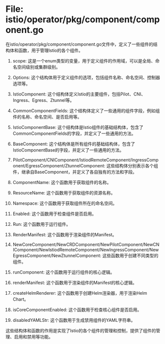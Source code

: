 # File: istio/operator/pkg/component/component.go

在istio/operator/pkg/component/component.go文件中，定义了一些组件的结构体和函数，用于管理Istio的各个组件。

1. scope: 这是一个enum类型的变量，用于定义组件的作用域，可以是全局、命名空间级别或集群级别。

2. Options: 这个结构体用于定义组件的选项，包括组件名称、命名空间、控制器选项等。

3. IstioComponent: 这个结构体定义Istio的主要组件，包括Pilot、CNI、Ingress、Egress、Ztunnel等。

4. CommonComponentFields: 这个结构体定义了一些通用的组件字段，例如组件的名称、命名空间、是否启用等。

5. IstioComponentBase: 这个结构体是Istio组件的基础结构体，包含了CommonComponentFields的字段，并定义了一些通用的方法。

6. BaseComponent: 这个结构体是所有组件的基础结构体，包含了IstioComponentBase的字段，并定义了一些通用的方法。

7. PilotComponent/CNIComponent/IstiodRemoteComponent/IngressComponent/EgressComponent/ZtunnelComponent: 这些结构体分别表示各个组件，继承自BaseComponent，并定义了各自独有的方法和字段。

8. ComponentName: 这个函数用于获取组件的名称。

9. ResourceName: 这个函数用于获取组件的资源名称。

10. Namespace: 这个函数用于获取组件所在的命名空间。

11. Enabled: 这个函数用于检查组件是否启用。

12. Run: 这个函数用于运行组件。

13. RenderManifest: 这个函数用于渲染组件的Manifest。

14. NewCoreComponent/NewCRDComponent/NewPilotComponent/NewCNIComponent/NewIstiodRemoteComponent/NewIngressComponent/NewEgressComponent/NewZtunnelComponent: 这些函数用于创建不同类型的组件。

15. runComponent: 这个函数用于运行组件的核心逻辑。

16. renderManifest: 这个函数用于渲染组件的Manifest的核心逻辑。

17. createHelmRenderer: 这个函数用于创建Helm渲染器，用于渲染Helm Chart。

18. isCoreComponentEnabled: 这个函数用于检查核心组件是否启用。

19. disabledYAMLStr: 这个函数用于生成禁用组件的YAML字符串。

这些结构体和函数的作用是实现了Istio的各个组件的管理和控制，提供了组件的管理、启用和禁用等功能。


